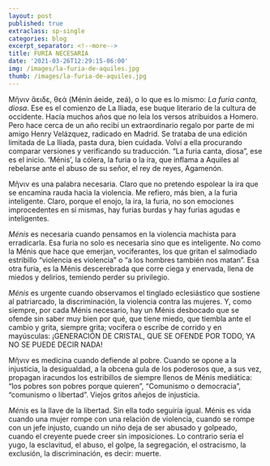 ```yaml
---
layout: post
published: true
extraclass: sp-single
categories: blog
excerpt_separator: <!--more-->
title: FURIA NECESARIA
date: '2021-03-26T12:29:15-06:00'
img: /images/la-furia-de-aquiles.jpg
thumb: /images/la-furia-de-aquiles.jpg
---
```

Μῆνιν ἄειδε, θεά  (Ménin áeide, zeá), o lo que es lo mismo: _La furia canta, diosa_.  Ese es el comienzo de La Iliada, ese buque literario de la cultura de occidente.  Hacía muchos años que no leía los versos atribuidos a Homero.  Pero hace cerca de un año recibí un extraordinario regalo por parte de mi amigo Henry Velázquez, radicado en Madrid.  Se trataba de una edición limitada de La Iliada, pasta dura, bien cuidada.  Volví a ella procurando comparar versiones y verificando su traducción. “La furia canta, diosa”, ese es el inicio.  ‘Ménis’, la cólera, la furia o la ira, que inflama a Aquiles al rebelarse ante el abuso de su señor, el rey de reyes, Agamenón.

Μῆνιν es una palabra necesaria. Claro que no pretendo espolear la ira que se encamina rauda hacia la violencia. Me refiero, más bien, a la furia inteligente. Claro, porque el enojo, la ira, la furia, no son emociones improcedentes en sí mismas, hay furias burdas y hay furias agudas e inteligentes. 

_Ménis_ es necesaria cuando pensamos en la violencia machista para erradicarla. Esa furia no solo es necesaria sino que es inteligente. No como la Ménis que hace que emerjan, vociferantes, los que gritan el salmodiado estribillo “violencia es violencia” o “a los hombres también nos matan”. Esa otra furia, es la Ménis descerebrada que corre ciega y enervada, llena de miedos y delirios, temiendo perder su privilegio. 

_Ménis_ es urgente cuando observamos el tinglado eclesiástico que sostiene al patriarcado, la discriminación, la violencia contra las mujeres. Y, como siempre, por cada Ménis necesario, hay un Ménis desbocado que se ofende sin saber muy bien por qué, que tiene miedo, que tiembla ante el cambio y grita, siempre grita; vocifera o escribe de corrido y en mayúsculas: ¡GENERACIÓN DE CRISTAL, QUE SE OFENDE POR TODO, YA NO SE PUEDE DECIR NADA!

Μῆνιν es medicina cuando defiende al pobre. Cuando se opone a la injusticia, la desigualdad, a la obcena gula de los poderosos que, a sus vez, propagan iracundos los estribillos de siempre llenos de Ménis mediática: “los pobres son pobres porque quieren”, “Comunismo o democracia”, “comunismo o libertad”.  Viejos gritos añejos de injusticia. 

_Ménis_ es la llave de la libertad. Sin ella todo seguiría igual.  Ménis es vida cuando una mujer rompe con una relación de violencia, cuando se rompe con un jefe injusto, cuando un niño deja de ser abusado y golpeado, cuando el creyente puede creer sin imposiciones. Lo contrario sería el yugo, la esclavitud, el abuso, el golpe, la segregación, el ostracismo, la exclusión, la discriminación, es decir: muerte.
